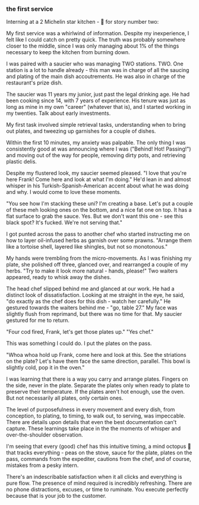 ### the first service

Interning at a 2 Michelin star kitchen - 🧵 for story number two:

My first service was a whirlwind of information. Despite my inexperience, I felt like I could catch on pretty quick. The truth was probably somewhere closer to the middle, since I was only managing about 1% of the things necessary to keep the kitchen from burning down.

I was paired with a saucier who was managing TWO stations. TWO. One station is a lot to handle already - this man was in charge of all the saucing and plating of the main dish accoutrements. He was also in charge of the restaurant's prize dish.

The saucier was 11 years my junior, just past the legal drinking age. He had been cooking since 14, with 7 years of experience. His tenure was just as long as mine in my own "career" (whatever that is), and I started working in my twenties. Talk about early investments.

My first task involved simple retrieval tasks, understanding when to bring out plates, and tweezing up garnishes for a couple of dishes.

Within the first 10 minutes, my anxiety was palpable. The only thing I was consistently good at was announcing where I was ("Behind! Hot! Passing!") and moving out of the way for people, removing dirty pots, and retrieving plastic delis.

Despite my flustered look, my saucier seemed pleased. "I love that you're here Frank! Come here and look at what I'm doing." He'd lean in and almost whisper in his Turkish-Spanish-American accent about what he was doing and why. I would come to love these moments.

"You see how I'm stacking these uni? I'm creating a base. Let's put a couple of these meh looking ones on the bottom, and a nice fat one on top. It has a flat surface to grab the sauce. Yes. But we don't want this one - see this black spot? It's fucked. We're not serving that."

I got punted across the pass to another chef who started instructing me on how to layer oil-infused herbs as garnish over some prawns. "Arrange them like a tortoise shell, layered like shingles, but not so monotonous."

My hands were trembling from the micro-movements. As I was finishing my plate, she polished off three, glanced over, and rearranged a couple of my herbs. "Try to make it look more natural - hands, please!" Two waiters appeared, ready to whisk away the dishes.

The head chef slipped behind me and glanced at our work. He had a distinct look of dissatisfaction. Looking at me straight in the eye, he said, "do exactly as the chef does for this dish - watch her carefully." He gestured towards the waiters behind me - "go, table 27." My face was slightly flush from reprimand, but there was no time for that. My saucier gestured for me to return. 

"Four cod fired, Frank, let's get those plates up." "Yes chef."

This was something I could do. I put the plates on the pass. 

"Whoa whoa hold up Frank, come here and look at this. See the striations on the plate? Let's have them face the same direction, parallel. This bowl is slightly cold, pop it in the oven." 

I was learning that there is a way you carry and arrange plates. Fingers on the side, never in the plate. Separate the plates only when ready to plate to preserve their temperature. If the plates aren't hot enough, use the oven. But not necessarily all plates, only certain ones.

The level of purposefulness in every movement and every dish, from conception, to plating, to timing, to walk out, to serving, was impeccable. There are details upon details that even the best documentation can't capture. These learnings take place in the the moments of whisper and over-the-shoulder observation.

I'm seeing that every (good) chef has this intuitive timing, a mind octopus 🐙 that tracks everything - peas on the stove, sauce for the plate, plates on the pass, commands from the expediter, cautions from the chef, and of course, mistakes from a pesky intern.

There's an indescribable satisfaction when it all clicks and everything is pure flow. The presence of mind required is incredibly refreshing. There are no phone distractions, excuses, or time to ruminate. You execute perfectly because that is your job to the customer.